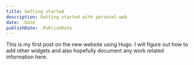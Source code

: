 ```yaml
---
title: Getting started
description: Getting started with personal-web
date: .Date
publishDate: .PublishDate
---
```


This is my first post on the new website using Hugo. I will figure out how to add other widgets and also hopefully document any work related information here. 

